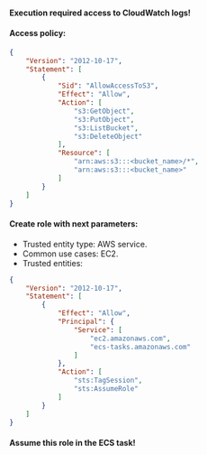 #### Execution required access to CloudWatch logs!
#### Access policy:
```json
{
    "Version": "2012-10-17",
    "Statement": [
        {
            "Sid": "AllowAccessToS3",
            "Effect": "Allow",
            "Action": [
                "s3:GetObject",
                "s3:PutObject",
                "s3:ListBucket",
                "s3:DeleteObject"
            ],
            "Resource": [
                "arn:aws:s3:::<bucket_name>/*",
                "arn:aws:s3:::<bucket_name>"
            ]
        }
    ]
}
```

#### Create role with next parameters:
- Trusted entity type: AWS service.
- Common use cases: EC2.
- Trusted entities:
```json
{
    "Version": "2012-10-17",
    "Statement": [
        {
            "Effect": "Allow",
            "Principal": {
                "Service": [
                    "ec2.amazonaws.com",
                    "ecs-tasks.amazonaws.com"
                ]
            },
            "Action": [
                "sts:TagSession",
                "sts:AssumeRole"
            ]
        }
    ]
}
```

#### Assume this role in the ECS task!
